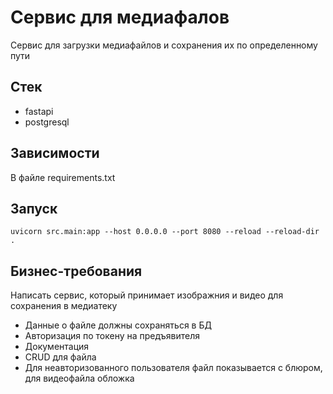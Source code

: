 # Сервис для медиафалов
Сервис для загрузки медиафайлов и сохранения их по определенному пути
## Стек
- fastapi
- postgresql
## Зависимости
В файле requirements.txt
## Запуск
`uvicorn src.main:app --host 0.0.0.0 --port 8080 --reload --reload-dir .`
## Бизнес-требования
Написать сервис, который принимает изображния и видео для сохранения в медиатеку
- Данные о файле должны сохраняться в БД
- Авторизация по токену на предъявителя
- Документация
- CRUD для файла
- Для неавторизованного пользователя файл показывается с блюром, для видеофайла обложка
